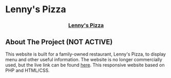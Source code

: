 # Lenny's Pizza

<p align="center">
  <a href="https://github.com/bischo91/lennyspizza">
  <h3 align="center">Lenny's Pizza</h3>
  </a>
</p>

<!-- ABOUT THE PROJECT -->

## About The Project (NOT ACTIVE)

This website is built for a family-owned restaurant, Lenny's Pizza, to display menu and other useful information. The website is no longer commercially used, but the live link can be found [here](http://lennyspizza.herokuapp.com/). This responsive website based on PHP and HTML/CSS.
<br>
